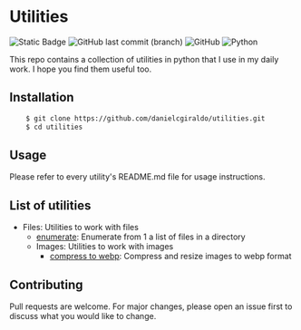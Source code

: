 # Utilities
![Static Badge](https://img.shields.io/badge/Utilities-2-green)
![GitHub last commit (branch)](https://img.shields.io/github/last-commit/danielcgiraldo/utilities/main)
![GitHub](https://img.shields.io/github/license/danielcgiraldo/utilities)
![Python](https://img.shields.io/badge/python3-blue)

This repo contains a collection of utilities in python that I use in my daily work. I
hope you find them useful too.

## Installation

```bash
    $ git clone https://github.com/danielcgiraldo/utilities.git
    $ cd utilities
```

## Usage

Please refer to every utility's README.md file for usage instructions.

## List of utilities

- Files: Utilities to work with files
  - [enumerate](files/enumerate/README.md): Enumerate from 1 a list of files in a directory
  - Images: Utilities to work with images
    - [compress to webp](files/images/compress_to_webp/README.md): Compress and resize images to webp format

## Contributing

Pull requests are welcome. For major changes, please open an issue first to
discuss what you would like to change.
